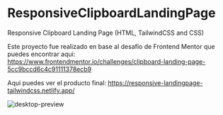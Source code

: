 # ResponsiveClipboardLandingPage
Responsive Clipboard Landing Page (HTML, TailwindCSS and CSS)

Este proyecto fue realizado en base al desafío de Frontend Mentor que puedes encontrar aqui:
https://www.frontendmentor.io/challenges/clipboard-landing-page-5cc9bccd6c4c91111378ecb9

Aqui puedes ver el producto final:
https://responsive-landingpage-tailwindcss.netlify.app/

![desktop-preview](https://github.com/VickyAzola/ResponsiveClipboardLandingPage/assets/116470398/ca1fda0b-7fe9-4178-a1bc-4288951872ce)


